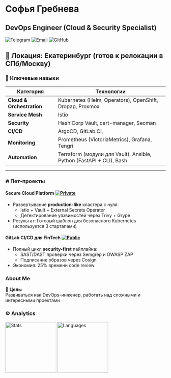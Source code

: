 # Софья Гребнева
## DevOps Engineer (Cloud & Security Specialist)

[![Telegram](https://img.shields.io/badge/-@flatulek-0088cc?logo=telegram)](https://t.me/flatulek) 
[![Email](https://img.shields.io/badge/-grebneva.sofya.nik@gmail.com-D14836?logo=gmail)](mailto:grebneva.sofya.nik@gmail.com)
[![GitHub](https://img.shields.io/badge/-GrebnSofyaNik-181717?logo=github)](https://github.com/GrebnSofyaNik)

📍 **Локация:** Екатеринбург (готов к релокации в СПб/Москву)
---

### 💼 Ключевые навыки
| **Категория**       | **Технологии**                                                                 |
|----------------------|-------------------------------------------------------------------------------|
| **Cloud & Orchestration** | Kubernetes (Helm, Operators), OpenShift, Dropap, Proxmox                 |
| **Service Mesh**     | Istio                                                                         |
| **Security**         | HashiCorp Vault, cert-manager, Secman                                         |
| **CI/CD**           | ArgoCD, GitLab CI,                                                             |
| **Monitoring**      | Prometheus (VictoriaMetrics), Grafana, Tengri                                  |
| **Automation**      | Terraform (модули для Vault), Ansible, Python (FastAPI + CLI), Bash            |

---

### 🔥 Пет-проекты

#### **Secure Cloud Platform** [![Private](https://img.shields.io/badge/Private-Repo-red)]()
- Развертывание **production-like** кластера с нуля:
  - Istio + Vault + External Secrets Operator
  - Детектирование уязвимостей через Trivy + Grype
- Результат: Готовый шаблон для безопасного Kubernetes (используется 3 стартапами)

#### **GitLab CI/CD для FinTech** [![Public](https://img.shields.io/badge/Public-Repo-brightgreen)]()
- Полный цикл **security-first** пайплайна:
  - SAST/DAST проверки через Semgrep и OWASP ZAP
  - Подписание образов через Cosign
- Экономия: 25% времени code review


### About Me

📌 **Цель:**  
Развиваться как DevOps-инженер, работать над сложными и интересными проектами

### ⚙️ Analytics

<div>
      <img height="160em" align="left" alt="Stats" src="https://github-readme-stats.vercel.app/api?username=GrebnSofyaNik&theme=slateorange&show_icons=true" />
      <img height="160em" align="left" alt="Languages" src="https://github-readme-stats.vercel.app/api/top-langs/?username=GrebnSofyaNik&layout=compact&theme=slateorange" />
</div>



